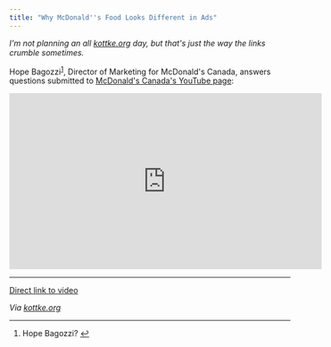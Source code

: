 ```yaml
---
title: "Why McDonald''s Food Looks Different in Ads"
---
```

<p><em>I'm not planning an all <a href="https://kottke.org">kottke.org</a> day, but that's just the way the links crumble sometimes.</em></p>
<p>Hope Bagozzi<sup id="fnref-20515:1"><a href="#fn-20515:1" rel="footnote">1</a></sup>, Director of Marketing for McDonald's Canada, answers questions submitted to <a href="https://www.youtube.com/user/McDonaldsCanada">McDonald's Canada's YouTube page</a>:</p>
<p><iframe width="560" height="315" src="https://www.youtube.com/embed/oSd0keSj2W8?rel=0" frameborder="0" allowfullscreen></iframe></p>
<hr>
<p><a href="https://youtu.be/oSd0keSj2W8">Direct link to video</a></p>
<p><em>Via <a href="https://kottke.org/12/06/behind-the-scenes-at-a-mcdonalds-food-photo-shoot">kottke.org</a></em></p>
<div class="footnotes">
<hr />
<ol>
<li id="fn-20515:1">
Hope Bagozzi?&#160;<a href="#fnref-20515:1" rev="footnote">&#8617;</a>
</li>
</ol>
</div>
